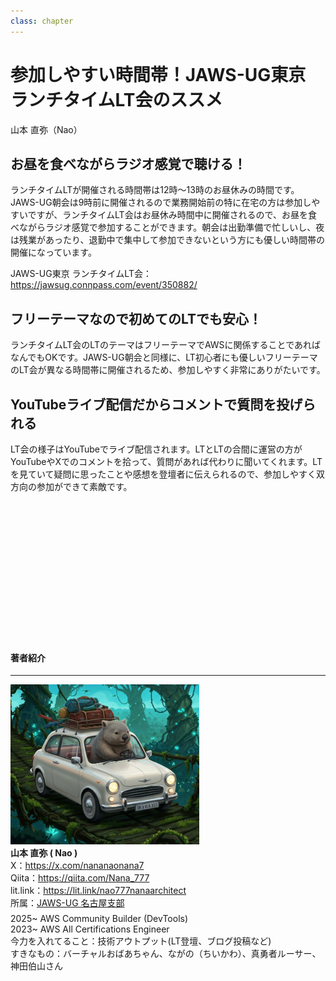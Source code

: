 ```yaml
---
class: chapter
---
```



# 参加しやすい時間帯！JAWS-UG東京 ランチタイムLT会のススメ

<div class="flush-right">
山本 直弥（Nao）
</div>


## お昼を食べながらラジオ感覚で聴ける！
ランチタイムLTが開催される時間帯は12時～13時のお昼休みの時間です。JAWS-UG朝会は9時前に開催されるので業務開始前の特に在宅の方は参加しやすいですが、ランチタイムLT会はお昼休み時間中に開催されるので、お昼を食べながらラジオ感覚で参加することができます。朝会は出勤準備で忙しいし、夜は残業があったり、退勤中で集中して参加できないという方にも優しい時間帯の開催になっています。  

JAWS-UG東京 ランチタイムLT会：https://jawsug.connpass.com/event/350882/

## フリーテーマなので初めてのLTでも安心！
ランチタイムLT会のLTのテーマはフリーテーマでAWSに関係することであればなんでもOKです。JAWS-UG朝会と同様に、LT初心者にも優しいフリーテーマのLT会が異なる時間帯に開催されるため、参加しやすく非常にありがたいです。

## YouTubeライブ配信だからコメントで質問を投げられる
LT会の様子はYouTubeでライブ配信されます。LTとLTの合間に運営の方がYouTubeやXでのコメントを拾って、質問があれば代わりに聞いてくれます。LTを見ていて疑問に思ったことや感想を登壇者に伝えられるので、参加しやすく双方向の参加ができて素敵です。

　  
　  
　  
　  
　  
　  
　  
　  
　  
　  
　  



#### 著者紹介

---

<div class="author-profile">
    <img src="images/naosan.jpg" width="60%">
    <div>
        <div>
            <b>山本 直弥 ( Nao )</b></br> 
            X：<a href="https://x.com/nananaonana7">https://x.com/nananaonana7</a></br> 
            Qiita：<a href="https://qiita.com/Nana_777">https://qiita.com/Nana_777</a></br> 
            lit.link：<a href="https://qiita.com/Nana_777">https://lit.link/nao777nanaarchitect</a></br> 
            所属：<a href="https://jawsug-nagoya.connpass.com/">JAWS-UG 名古屋支部</a>
        </div>
    </div>
</div>
<p style="margin-top: 0.5em; margin-bottom: 2em;">
2025~ AWS Community Builder (DevTools) </br> 
2023~ AWS All Certifications Engineer </br> 
今力を入れてること：技術アウトプット(LT登壇、ブログ投稿など) </br> 
すきなもの：バーチャルおばあちゃん、ながの（ちいかわ）、真勇者ルーサー、神田伯山さん </br> 
</p>